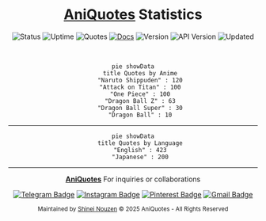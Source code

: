 <div align="center">

# [AniQuotes](https://aniquotesapi.vercel.app/) Statistics

![Status](https://img.shields.io/badge/Status-Alive-brightgreen.svg)
![Uptime](https://img.shields.io/badge/Uptime-99.23%25-brightgreen.svg)
![Quotes](https://img.shields.io/badge/Total_Quotes-623-blue.svg)
[![Docs](https://img.shields.io/badge/API-Documentation-yellow.svg)](https://github.com/AniQuotes/Documentation)
![Version](https://img.shields.io/badge/Node-v22.15.1-important.svg)
![API Version](https://img.shields.io/badge/API-v2.5-important.svg)
![Updated](https://img.shields.io/github/last-commit/AniQuotes/Status/main?label=Last%20Updated&style=flat)

<br>
    
```mermaid
pie showData
    title Quotes by Anime
    "Naruto Shippuden" : 120
    "Attack on Titan" : 100
    "One Piece" : 100
    "Dragon Ball Z" : 63
    "Dragon Ball Super" : 30
    "Dragon Ball" : 10
```

---

```mermaid
pie showData
    title Quotes by Language
    "English" : 423
    "Japanese" : 200
```
---
  
**[AniQuotes](https://github.com/AniQuotes)** For inquiries or collaborations
     
[![Telegram Badge](https://img.shields.io/badge/-Telegram-2CA5E0?style=flat&logo=Telegram&logoColor=white)](https://telegram.me/Shineii86 "Contact on Telegram")
[![Instagram Badge](https://img.shields.io/badge/-Instagram-C13584?style=flat&logo=Instagram&logoColor=white)](https://instagram.com/ikx7.a "Follow on Instagram")
[![Pinterest Badge](https://img.shields.io/badge/-Pinterest-E60023?style=flat&logo=Pinterest&logoColor=white)](https://pinterest.com/ikx7a "Follow on Pinterest")
[![Gmail Badge](https://img.shields.io/badge/-Gmail-D14836?style=flat&logo=Gmail&logoColor=white)](mailto:ikx7a@hotmail.com "Send an Email")

<sup>Maintained by [Shinei Nouzen](https://github.com/Shineii86) © 2025 AniQuotes - All Rights Reserved</sup>

</div>
